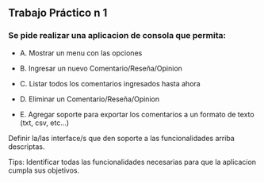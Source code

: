 ## Trabajo Práctico n 1

### Se pide realizar una aplicacion de consola que permita:

- A. Mostrar un menu con las opciones
- B. Ingresar un nuevo Comentario/Reseña/Opinion
- C. Listar todos los comentarios ingresados hasta ahora
- D. Eliminar un Comentario/Reseña/Opinion

- E. Agregar soporte para exportar los comentarios a un formato de texto (txt, csv, etc...)

Definir la/las interface/s que den soporte a las funcionalidades arriba descriptas.

Tips:
Identificar todas las funcionalidades necesarias para que la aplicacion cumpla sus objetivos.